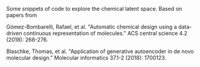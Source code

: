 Some snippets of code to explore the chemical latent space. Based on papers from 

Gómez-Bombarelli, Rafael, et al. "Automatic chemical design using a data-driven continuous representation of molecules." ACS central science 4.2 (2018): 268-276.

Blaschke, Thomas, et al. "Application of generative autoencoder in de novo molecular design." Molecular informatics 37.1-2 (2018): 1700123.
